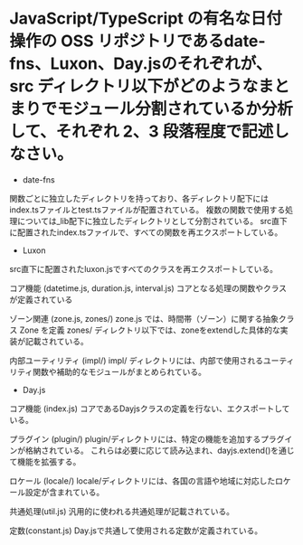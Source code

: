 # JavaScript/TypeScript の有名な日付操作の OSS リポジトリであるdate-fns、Luxon、Day.jsのそれぞれが、src ディレクトリ以下がどのようなまとまりでモジュール分割されているか分析して、それぞれ 2、3 段落程度で記述しなさい。

- date-fns

関数ごとに独立したディレクトリを持っており、各ディレクトリ配下にはindex.tsファイルとtest.tsファイルが配置されている。
複数の関数で使用する処理については_lib配下に独立したディレクトリとして分割されている。
src直下に配置されたindex.tsファイルで、すべての関数を再エクスポートしている。

- Luxon

src直下に配置されたluxon.jsですべてのクラスを再エクスポートしている。

コア機能 (datetime.js, duration.js, interval.js)
コアとなる処理の関数やクラスが定義されている

ゾーン関連 (zone.js, zones/)
zone.js では、時間帯（ゾーン）に関する抽象クラス Zone を定義
zones/ ディレクトリ以下では、zoneをextendした具体的な実装が記載されている。

内部ユーティリティ (impl/)
impl/ ディレクトリには、内部で使用されるユーティリティ関数や補助的なモジュールがまとめられている。

- Day.js

コア機能 (index.js)
コアであるDayjsクラスの定義を行ない、エクスポートしている。

プラグイン (plugin/)
plugin/ディレクトリには、特定の機能を追加するプラグインが格納されている。
これらは必要に応じて読み込まれ、dayjs.extend()を通じて機能を拡張する。

ロケール (locale/)
locale/ディレクトリには、各国の言語や地域に対応したロケール設定が含まれている。

共通処理(util.js)
汎用的に使われる共通処理が記載されている。

定数(constant.js)
Day.jsで共通して使用される定数が定義されている。